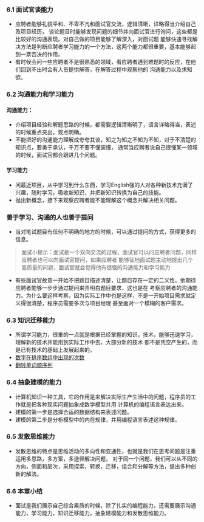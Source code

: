 ### 6.1 面试官谈能力* 应聘者能够礼貌平和、不卑不亢和面试官交流，逻辑清晰，详略得当介绍自己及项目经历，谈论题目时能够发现问题的细节并向面试官进行询问，这些都是比较好的沟通表现。对自己做的项目能够了解深入，对面试题能够快速寻找解决方法是判断应聘者学习能力的一个方法，这两个能力都很重要，基本能够起到一票否决的作用。* 有时候会问一些应聘者不是很熟悉的领域，看应聘者遇到难题时的反应，在他们回到不出时会有人员提供解答，在解答过程中观察他的沟通能力以及求知欲。### 6.2 沟通能力和学习能力#### 沟通能力：* 介绍项目经验和解题思路的时候，都需要逻辑清晰明了，语言详略得当，表述的时候重点突出，观点明确。* 不能把好的沟通能力理解成夸夸其谈，知之为知之不知为不知，对于不清楚的知识点，要勇于承认，千万不要不懂装懂，通常当应聘者说自己很懂某一领域的时候，面试官都会跟进几个问题。#### 学习能力* 问最近项目，从中学习到什么东西，学习English强的人对各种新技术充满了兴趣，随时学习。吸收新知识，并把新知识转换为自己的技能。* 抛出新概念，接下来观察应聘者能不能理解这个概念并解决相关问题。### 善于学习、沟通的人也善于提问* 当对笔试题目有任何不明确的地方的时候，可以通过提问的方式，获得更多的信息。> 面试小提示：面试是一个双向交流的过程，面试官可以问应聘者问题，同样应聘者也可以向面试官提问，如果应聘者能够征地面试题主动地提出几个高质量的问题，面试官就会觉得他有很强的沟通能力和学习能力* 有些面试官故意一开始不把题目描述清楚，让题目存在一定的二义性。他期待应聘者能够一步步通过提问来弄明白题目要求，这也是在考察应聘者的沟通能力。为什么要这样考察，因为实际工作中也是这样，不是一开始项目需求就定义得很清楚，程序员需要多次与项目经理甚至面对一个模糊的客户需求。### 6.3 知识迁移能力* 所谓学习能力，很重的一点就是根据已经掌握的知识，技术，能够迅速学习，理解新的技术并能用到实际工作中去，大部分新的技术都不是凭空产生的，而是已有技术的基础上发展起来的。* [数字在排序数组中出现的次数](python代码/数字在排序数组中出现的次数.py) * [翻转单词顺序列](python代码/翻转单词顺序列.py)### 6.4 抽象建模的能力* 计算机知识一种工具，它的作用是来解决实际生产生活中的问题，程序员的工作就是把各种现实问题抽象成数学模型并用计算机的编程语言表达出来。* 建模的第一步是选择合适的数据结构来表述问题。* 建模的第二步是分析模型中的内在规律，并用编程语言表述这种规律。### 6.5 发散思维能力* 发散思维的特点是思维活动的多向性和变通性，也就是我们在思考问题是注重运用多思路，多方案，多途径解决问题，对于同一个问题，我们可以从不同的方向，侧面和层次，采用探索，转换，迁移，组合和分解等方法，提出多种创新的解法。### 6.6 本章小结* 面试是我们展示自己综合素质的时候，除了扎实的编程能力，还需要展示沟通能力，学习能力，知识迁移能力，抽象建模能力和发散思维能力。